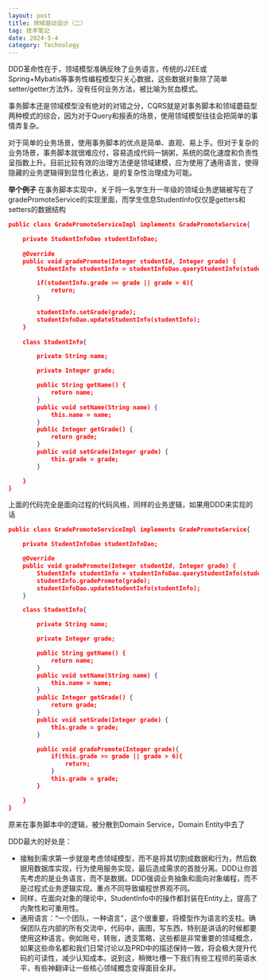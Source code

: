 ```yaml
---
layout: post
title: 领域驱动设计（二）
tag: 技术笔记
date: 2024-5-4
category: Technology
---
```


DDD革命性在于，领域模型准确反映了业务语言，传统的J2EE或Spring+Mybatis等事务性编程模型只关心数据，这些数据对象除了简单setter/getter方法外，没有任何业务方法，被比喻为贫血模式。

事务脚本还是领域模型没有绝对的对错之分，CQRS就是对事务脚本和领域蘑菇型两种模式的综合，因为对于Query和报表的场景，使用领域模型往往会把简单的事情弄复杂。

对于简单的业务场景，使用事务脚本的优点是简单、直观、易上手。但对于复杂的业务场景，事务脚本就很难应付，容易造成代码一锅粥，系统的腐化速度和负责性呈指数上升。目前比较有效的治理方法便是领域建模，应为使用了通用语言，使得隐藏的业务逻辑得到显性化表达，是的复杂性治理成为可能。

**举个例子**
在事务脚本实现中，关于将一名学生升一年级的领域业务逻辑被写在了gradePromoteService的实现里面，而学生信息StudentInfo仅仅是getters和setters的数据结构

~~~json
public class GradePromoteServiceImpl implements GradePromoteService{

    private StudentInfoDao studentInfoDao;
    
    @Override
    public void gradePromote(Integer studentId, Integer grade) {
        StudentInfo studentInfo = studentInfoDao.queryStudentInfo(studentId);

        if(studentInfo.grade >= grade || grade > 6){
            return;
        }

        studentInfo.setGrade(grade);
        studentInfoDao.updateStudentInfo(studentInfo);
    }
    
    class StudentInfo{

        private String name;

        private Integer grade;

        public String getName() {
            return name;
        }
        public void setName(String name) {
            this.name = name;
        }
        public Integer getGrade() {
            return grade;
        }
        public void setGrade(Integer grade) {
            this.grade = grade;
        }

    }
}
~~~

上面的代码完全是面向过程的代码风格，同样的业务逻辑，如果用DDD来实现的话

~~~json
public class GradePromoteServiceImpl implements GradePromoteService{

    private StudentInfoDao studentInfoDao;

    @Override
    public void gradePromote(Integer studentId, Integer grade) {
        StudentInfo studentInfo = studentInfoDao.queryStudentInfo(studentId);
        studentInfo.gradePromote(grade);
        studentInfoDao.updateStudentInfo(studentInfo);
    }

    class StudentInfo{

        private String name;

        private Integer grade;

        public String getName() {
            return name;
        }
        public void setName(String name) {
            this.name = name;
        }
        public Integer getGrade() {
            return grade;
        }
        public void setGrade(Integer grade) {
            this.grade = grade;
        }

        public void gradePromote(Integer grade){
            if(this.grade >= grade || grade > 6){
                return;
            }
            this.grade = grade;
        }

    }
}
~~~

原来在事务脚本中的逻辑，被分散到Domain Service，Domain Entity中去了

DDD最大的好处是：

* 接触到需求第一步就是考虑领域模型，而不是将其切割成数据和行为，然后数据用数据库实现，行为使用服务实现，最后造成需求的首肢分离。DDD让你首先考虑的是业务语言，而不是数据。DDD强调业务抽象和面向对象编程，而不是过程式业务逻辑实现。重点不同导致编程世界观不同。
* 同样，在面向对象的理论中，StudentInfo中的操作都封装在Entity上，提高了内聚性和可重用性。
* 通用语言：“一个团队，一种语言”，这个很重要，将模型作为语言的支柱。确保团队在内部的所有交流中，代码中，画图，写东西，特别是讲话的时候都要使用这种语言。例如账号，转账，透支策略，这些都是非常重要的领域概念，如果这些命名都和我们日常讨论以及PRD中的描述保持一致，将会极大提升代码的可读性，减少认知成本。说到这，稍微吐槽一下我们有些工程师的英语水平，有些神翻译让一些核心领域概念变得面目全非。
